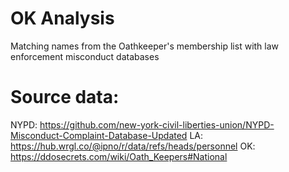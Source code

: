 # OK Analysis
Matching names from the Oathkeeper's membership list with law enforcement misconduct databases

# Source data:

NYPD: https://github.com/new-york-civil-liberties-union/NYPD-Misconduct-Complaint-Database-Updated
LA: https://hub.wrgl.co/@ipno/r/data/refs/heads/personnel
OK: https://ddosecrets.com/wiki/Oath_Keepers#National